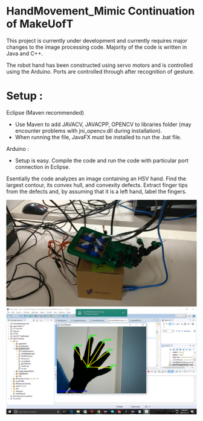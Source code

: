 # HandMovement_Mimic Continuation of MakeUofT

This project is currently under development and currently requires major changes to the image processing code. Majority of the code is written in Java and C++. 

The robot hand has been constructed using servo motors and is controlled using the Arduino. Ports are controlled through after recognition of gesture.

# Setup : 

Eclipse (Maven recommended)
- Use Maven to add JAVACV, JAVACPP, OPENCV to libraries folder (may encounter problems with jni_opencv.dll during installation).
- When running the file, JavaFX must be installed to run the .bat file.

Arduino : 
- Setup is easy. Compile the code and run the code with particular port connection in Eclipse.

Esentially the code analyzes an image containing an HSV hand. Find the largest contour, its convex hull, and convexity defects. Extract finger tips from the defects and, by assuming that it is a left hand, label the fingers.

![Screenshot](cake.png)
![Screenshot](hand.png)

